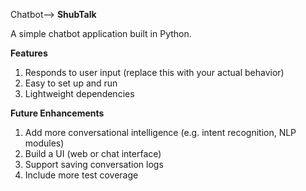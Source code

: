 Chatbot--> **ShubTalk**

A simple chatbot application built in Python.

**Features**
  1. Responds to user input (replace this with your actual behavior)
  2. Easy to set up and run
  3.  Lightweight dependencies 

**Future Enhancements**
  1. Add more conversational intelligence (e.g. intent recognition, NLP modules)
  2. Build a UI (web or chat interface)
  3. Support saving conversation logs
  4. Include more test coverage

  
